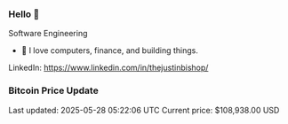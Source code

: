 ### Hello 🤙  

Software Engineering

- 🔭 I love computers, finance, and building things.
  
LinkedIn: https://www.linkedin.com/in/thejustinbishop/  


























































































































































































































































































































































































































































































### Bitcoin Price Update
Last updated: 2025-05-28 05:22:06 UTC
Current price: $108,938.00 USD
